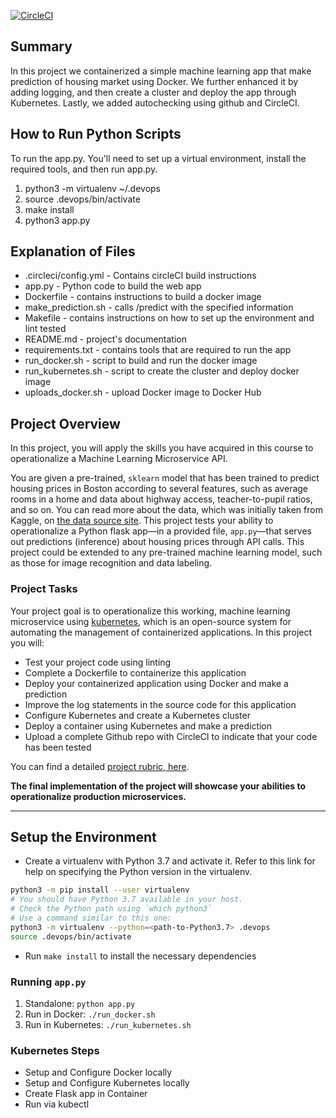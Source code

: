 [![CircleCI](https://dl.circleci.com/status-badge/img/gh/hungntong/project-ml-microservice/tree/main.svg?style=svg)](https://dl.circleci.com/status-badge/redirect/gh/hungntong/project-ml-microservice/tree/main)
## Summary
In this project we containerized a simple machine learning app that make prediction of housing market using Docker. 
We further enhanced it by adding logging, and then create a cluster and deploy the app through Kubernetes.
Lastly, we added autochecking using github and CircleCI.

## How to Run Python Scripts
To run the app.py. You'll need to set up a virtual environment, install the required tools, and then run app.py. 

1. python3 -m virtualenv ~/.devops
2. source .devops/bin/activate
3. make install
4. python3 app.py

## Explanation of Files
* .circleci/config.yml - Contains circleCI build instructions
* app.py - Python code to build the web app
* Dockerfile - contains instructions to build a docker image
* make_prediction.sh - calls /predict with the specified information
* Makefile - contains instructions on how to set up the environment and lint tested
* README.md - project's documentation
* requirements.txt - contains tools that are required to run the app
* run_docker.sh - script to build and run the docker image
* run_kubernetes.sh - script to create the cluster and deploy docker image
* uploads_docker.sh - upload Docker image to Docker Hub

## Project Overview

In this project, you will apply the skills you have acquired in this course to operationalize a Machine Learning Microservice API. 

You are given a pre-trained, `sklearn` model that has been trained to predict housing prices in Boston according to several features, such as average rooms in a home and data about highway access, teacher-to-pupil ratios, and so on. You can read more about the data, which was initially taken from Kaggle, on [the data source site](https://www.kaggle.com/c/boston-housing). This project tests your ability to operationalize a Python flask app—in a provided file, `app.py`—that serves out predictions (inference) about housing prices through API calls. This project could be extended to any pre-trained machine learning model, such as those for image recognition and data labeling.

### Project Tasks

Your project goal is to operationalize this working, machine learning microservice using [kubernetes](https://kubernetes.io/), which is an open-source system for automating the management of containerized applications. In this project you will:
* Test your project code using linting
* Complete a Dockerfile to containerize this application
* Deploy your containerized application using Docker and make a prediction
* Improve the log statements in the source code for this application
* Configure Kubernetes and create a Kubernetes cluster
* Deploy a container using Kubernetes and make a prediction
* Upload a complete Github repo with CircleCI to indicate that your code has been tested

You can find a detailed [project rubric, here](https://review.udacity.com/#!/rubrics/2576/view).

**The final implementation of the project will showcase your abilities to operationalize production microservices.**

---

## Setup the Environment

* Create a virtualenv with Python 3.7 and activate it. Refer to this link for help on specifying the Python version in the virtualenv. 
```bash
python3 -m pip install --user virtualenv
# You should have Python 3.7 available in your host. 
# Check the Python path using `which python3`
# Use a command similar to this one:
python3 -m virtualenv --python=<path-to-Python3.7> .devops
source .devops/bin/activate
```
* Run `make install` to install the necessary dependencies

### Running `app.py`

1. Standalone:  `python app.py`
2. Run in Docker:  `./run_docker.sh`
3. Run in Kubernetes:  `./run_kubernetes.sh`

### Kubernetes Steps

* Setup and Configure Docker locally
* Setup and Configure Kubernetes locally
* Create Flask app in Container
* Run via kubectl
